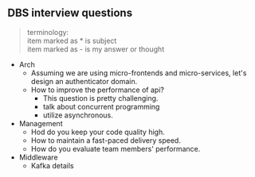 ## DBS interview questions

> terminology:\
item marked as * is subject\
item marked as - is my answer or thought

* Arch
    * Assuming we are using micro-frontends and micro-services, let's design an authenticator domain.
    * How to improve the performance of api?
        - This question is pretty challenging.
        - talk about concurrent programming
        - utilize asynchronous.
* Management
    * Hod do you keep your code quality high. 
    * How to maintain a fast-paced delivery speed.
    * How do you evaluate team members' performance.
* Middleware
    * Kafka details
